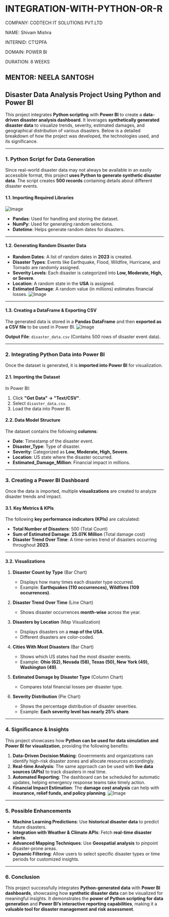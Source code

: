 # INTEGRATION-WITH-PYTHON-OR-R

 COMPANY: CODTECH IT SOLUTIONS PVT.LTD

 NAME: Shivam Mishra

 INTERNID: CT12PFA

 DOMAIN: POWER BI

 DURATION: 8 WEEKS

 MENTOR: NEELA SANTOSH
---

## **Disaster Data Analysis Project Using Python and Power BI**

This project integrates **Python scripting** with **Power BI** to create a **data-driven disaster analysis dashboard**. It leverages **synthetically generated disaster data** to visualize trends, severity, estimated damages, and geographical distribution of various disasters. Below is a detailed breakdown of how the project was developed, the technologies used, and its significance.

---

### **1. Python Script for Data Generation**
Since real-world disaster data may not always be available in an easily accessible format, this project **uses Python to generate synthetic disaster data**. The script creates **500 records** containing details about different disaster events.

#### **1.1. Importing Required Libraries**

![Image](https://github.com/user-attachments/assets/b0730a6f-4129-4557-ad5c-50dd23cd33a5)

- **Pandas**: Used for handling and storing the dataset.
- **NumPy**: Used for generating random selections.
- **Datetime**: Helps generate random dates for disasters.

---

#### **1.2. Generating Random Disaster Data**
- **Random Dates**: A list of random dates in **2023** is created.
- **Disaster Types**: Events like Earthquake, Flood, Wildfire, Hurricane, and Tornado are randomly assigned.
- **Severity Levels**: Each disaster is categorized into **Low, Moderate, High, or Severe**.
- **Location**: A random state in the **USA** is assigned.
- **Estimated Damage**: A random value (in millions) estimates financial losses.
![Image](https://github.com/user-attachments/assets/ac252533-b34e-4a07-859e-9c0c128e8771)

---

#### **1.3. Creating a DataFrame & Exporting CSV**
The generated data is stored in a **Pandas DataFrame** and then **exported as a CSV file** to be used in Power BI.
![Image](https://github.com/user-attachments/assets/ec32fd36-f2cb-4206-95e7-50809b5ba070)

**Output File**: `disaster_data.csv` (Contains 500 rows of disaster event data).

---

### **2. Integrating Python Data into Power BI**
Once the dataset is generated, it is **imported into Power BI** for visualization.

#### **2.1. Importing the Dataset**
In Power BI:
1. Click **"Get Data" → "Text/CSV"**.
2. Select `disaster_data.csv`.
3. Load the data into Power BI.

#### **2.2. Data Model Structure**
The dataset contains the following **columns**:
- **Date**: Timestamp of the disaster event.
- **Disaster_Type**: Type of disaster.
- **Severity**: Categorized as **Low, Moderate, High, Severe**.
- **Location**: US state where the disaster occurred.
- **Estimated_Damage_Million**: Financial impact in millions.

---

### **3. Creating a Power BI Dashboard**
Once the data is imported, multiple **visualizations** are created to analyze disaster trends and impact.

#### **3.1. Key Metrics & KPIs**
The following **key performance indicators (KPIs)** are calculated:
- **Total Number of Disasters**: 500 (Total Count)
- **Sum of Estimated Damage**: **25.07K Million** (Total damage cost)
- **Disaster Trend Over Time**: A time-series trend of disasters occurring throughout **2023**.

---

#### **3.2. Visualizations**
1. **Disaster Count by Type** (Bar Chart)
   - Displays how many times each disaster type occurred.
   - Example: **Earthquakes (110 occurrences), Wildfires (109 occurrences)**.

2. **Disaster Trend Over Time** (Line Chart)
   - Shows disaster occurrences **month-wise** across the year.

3. **Disasters by Location** (Map Visualization)
   - Displays disasters on a **map of the USA**.
   - Different disasters are color-coded.

4. **Cities With Most Disasters** (Bar Chart)
   - Shows which US states had the most disaster events.
   - Example: **Ohio (62), Nevada (58), Texas (50), New York (49), Washington (49)**.

5. **Estimated Damage by Disaster Type** (Column Chart)
   - Compares total financial losses per disaster type.

6. **Severity Distribution** (Pie Chart)
   - Shows the percentage distribution of disaster severities.
   - Example: **Each severity level has nearly 25% share**.

---

### **4. Significance & Insights**
This project showcases how **Python can be used for data simulation and Power BI for visualization**, providing the following benefits:
1. **Data-Driven Decision Making**: Governments and organizations can identify high-risk disaster zones and allocate resources accordingly.
2. **Real-time Analysis**: The same approach can be used with **live data sources (APIs)** to track disasters in real time.
3. **Automated Reporting**: The dashboard can be scheduled for automatic updates, helping emergency response teams take timely action.
4. **Financial Impact Estimation**: The **damage cost analysis** can help with **insurance, relief funds, and policy planning**.
![Image](https://github.com/user-attachments/assets/43c3463a-0712-4f4c-9e4b-9dae2a2810b8)

---

### **5. Possible Enhancements**
- **Machine Learning Predictions**: Use **historical disaster data** to predict future disasters.
- **Integration with Weather & Climate APIs**: Fetch **real-time disaster alerts**.
- **Advanced Mapping Techniques**: Use **Geospatial analysis** to pinpoint disaster-prone areas.
- **Dynamic Filtering**: Allow users to select specific disaster types or time periods for customized insights.

---

### **6. Conclusion**
This project successfully integrates **Python-generated data** with **Power BI dashboards**, showcasing how **synthetic disaster data** can be visualized for meaningful insights. It demonstrates the **power of Python scripting for data generation** and **Power BI’s interactive reporting capabilities**, making it a **valuable tool for disaster management and risk assessment**.


